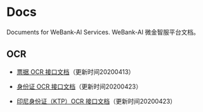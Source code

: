 # Docs

Documents for WeBank-AI Services.
WeBank-AI 微金智服平台文档。

## OCR

* [票据 OCR 接口文档](./OCR/invoice.md)（更新时间20200413）

* [身份证 OCR 接口文档](./OCR/idcard.md)（更新时间20200423）

* [印尼身份证（KTP）OCR 接口文档](./OCR/ktp.md)（更新时间20200423）

